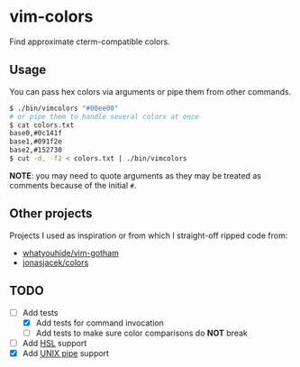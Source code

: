 # vim-colors

Find approximate cterm-compatible colors.

## Usage

You can pass hex colors via arguments or pipe them from other commands.

```sh
$ ./bin/vimcolors "#00ee00"
# or pipe them to handle several colors at once
$ cat colors.txt
base0,#0c141f
base1,#091f2e
base2,#152730
$ cut -d, -f2 < colors.txt | ./bin/vimcolors
```

**NOTE**: you may need to quote arguments as they may be treated as comments
because of the initial `#`.

## Other projects

Projects I used as inspiration or from which I straight-off ripped code from:

* [whatyouhide/vim-gotham]
* [jonasjacek/colors]

## TODO

* [ ] Add tests
  * [x] Add tests for command invocation
  * [ ] Add tests to make sure color comparisons do **NOT** break
* [ ] Add [HSL] support
* [x] Add [UNIX pipe] support

[HSL]: https://www.w3.org/TR/css-color-3/#hsl-color
[whatyouhide/vim-gotham]: https://github.com/whatyouhide/vim-gotham
[jonasjacek/colors]: https://jonasjacek.github.io/colors/
[UNIX pipe]: https://web.cse.ohio-state.edu/~mamrak.1/CIS762/pipes_lab_notes.html
